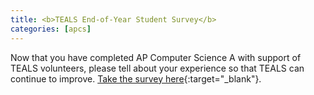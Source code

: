 ```yaml
---
title: <b>TEALS End-of-Year Student Survey</b>
categories: [apcs]
---
```

Now that you have completed AP Computer Science A with support of TEALS volunteers, please tell about your experience so that TEALS can continue to improve. [Take the survey here](https://www.surveymonkey.com/r/StudentPost2017-18){:target="_blank"}.
